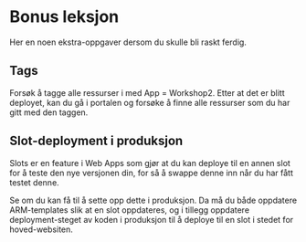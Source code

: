 # Bonus leksjon
Her en noen ekstra-oppgaver dersom du skulle bli raskt ferdig.

## Tags 
Forsøk å tagge alle ressurser i med App = Workshop2. 
Etter at det er blitt deployet, kan du gå i portalen og forsøke å finne alle ressurser som du har gitt med den taggen.

## Slot-deployment i produksjon

Slots er en feature i Web Apps som gjør at du kan deploye til en annen slot for å teste den nye versjonen din, for så å swappe denne inn når du har fått testet denne.

Se om du kan få til å sette opp dette i produksjon. Da må du både oppdatere ARM-templates slik at en slot oppdateres, og i tillegg oppdatere deployment-steget av koden i produksjon til å deploye til en slot i stedet for hoved-websiten.
